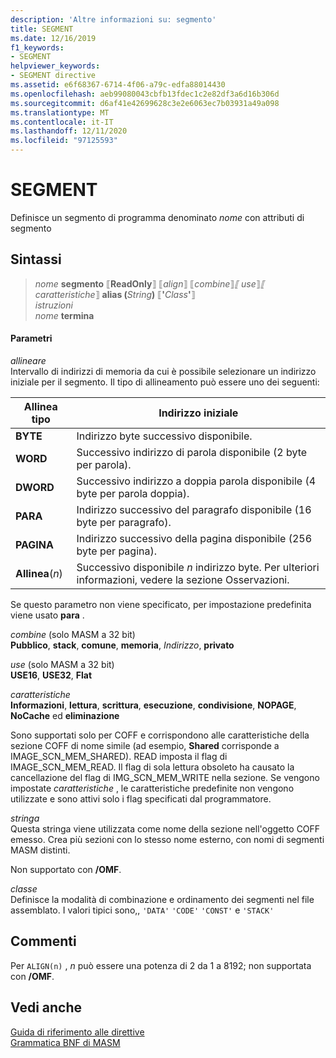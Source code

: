 ```yaml
---
description: 'Altre informazioni su: segmento'
title: SEGMENT
ms.date: 12/16/2019
f1_keywords:
- SEGMENT
helpviewer_keywords:
- SEGMENT directive
ms.assetid: e6f68367-6714-4f06-a79c-edfa88014430
ms.openlocfilehash: aeb99080043cbfb13fdec1c2e82df3a6d16b306d
ms.sourcegitcommit: d6af41e42699628c3e2e6063ec7b03931a49a098
ms.translationtype: MT
ms.contentlocale: it-IT
ms.lasthandoff: 12/11/2020
ms.locfileid: "97125593"
---
```

# <a name="segment"></a>SEGMENT

Definisce un segmento di programma denominato *nome* con attributi di segmento

## <a name="syntax"></a>Sintassi

> *nome* **segmento** ⟦**ReadOnly**⟧ ⟦*align*⟧ ⟦*combine*⟧*⟦ use*⟧*⟦ caratteristiche*⟧ **alias (**_String_**)** ⟦__'__*Class*__'__⟧ \
> *istruzioni*\
> *nome* **termina**

#### <a name="parameters"></a>Parametri

*allineare*\
Intervallo di indirizzi di memoria da cui è possibile selezionare un indirizzo iniziale per il segmento. Il tipo di allineamento può essere uno dei seguenti:

|Allinea tipo|Indirizzo iniziale|
|----------------|----------------------|
|**BYTE**|Indirizzo byte successivo disponibile.|
|**WORD**|Successivo indirizzo di parola disponibile (2 byte per parola).|
|**DWORD**|Successivo indirizzo a doppia parola disponibile (4 byte per parola doppia).|
|**PARA**|Indirizzo successivo del paragrafo disponibile (16 byte per paragrafo).|
|**PAGINA**|Indirizzo successivo della pagina disponibile (256 byte per pagina).|
|**Allinea**(*n*)|Successivo disponibile *n* indirizzo byte. Per ulteriori informazioni, vedere la sezione Osservazioni.|

Se questo parametro non viene specificato, per impostazione predefinita viene usato **para** .

*combine* (solo MASM a 32 bit) \
**Pubblico**, **stack**, **comune**, **memoria**, <em>Indirizzo</em>, **privato**

*use* (solo MASM a 32 bit) \
**USE16**, **USE32**, **Flat**

*caratteristiche*\
**Informazioni**, **lettura**, **scrittura**, **esecuzione**, **condivisione**, **NOPAGE**, **NoCache** ed **eliminazione**

Sono supportati solo per COFF e corrispondono alle caratteristiche della sezione COFF di nome simile (ad esempio, **Shared** corrisponde a IMAGE_SCN_MEM_SHARED). READ imposta il flag di IMAGE_SCN_MEM_READ. Il flag di sola lettura obsoleto ha causato la cancellazione del flag di IMG_SCN_MEM_WRITE nella sezione. Se vengono impostate *caratteristiche* , le caratteristiche predefinite non vengono utilizzate e sono attivi solo i flag specificati dal programmatore.

_stringa_\
Questa stringa viene utilizzata come nome della sezione nell'oggetto COFF emesso.  Crea più sezioni con lo stesso nome esterno, con nomi di segmenti MASM distinti.

Non supportato con **/OMF**.

*classe*\
Definisce la modalità di combinazione e ordinamento dei segmenti nel file assemblato. I valori tipici sono,, `'DATA'` `'CODE'` `'CONST'` e `'STACK'`

## <a name="remarks"></a>Commenti

Per `ALIGN(n)` , *n* può essere una potenza di 2 da 1 a 8192; non supportata con **/OMF**.

## <a name="see-also"></a>Vedi anche

[Guida di riferimento alle direttive](directives-reference.md)\
[Grammatica BNF di MASM](masm-bnf-grammar.md)

